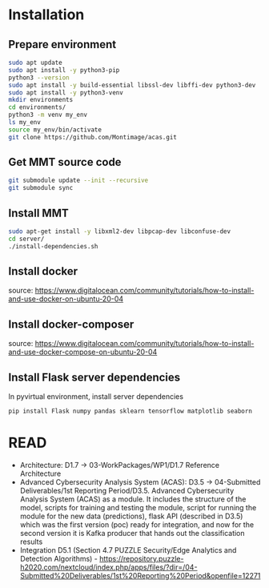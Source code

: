 # Installation

## Prepare environment

```sh
sudo apt update
sudo apt install -y python3-pip
python3 --version
sudo apt install -y build-essential libssl-dev libffi-dev python3-dev
sudo apt install -y python3-venv
mkdir environments
cd environments/
python3 -m venv my_env
ls my_env
source my_env/bin/activate
git clone https://github.com/Montimage/acas.git
```

## Get MMT source code
```sh
git submodule update --init --recursive
git submodule sync
```

## Install MMT

```sh
sudo apt-get install -y libxml2-dev libpcap-dev libconfuse-dev
cd server/
./install-dependencies.sh
```

## Install docker

source: https://www.digitalocean.com/community/tutorials/how-to-install-and-use-docker-on-ubuntu-20-04

## Install docker-composer
source: https://www.digitalocean.com/community/tutorials/how-to-install-and-use-docker-compose-on-ubuntu-20-04

## Install Flask server dependencies
In pyvirtual environment, install server dependencies
```
pip install Flask numpy pandas sklearn tensorflow matplotlib seaborn
```

# READ

- Architecture: D1.7 -> 03-WorkPackages/WP1/D1.7 Reference Architecture
- Advanced Cybersecurity Analysis System (ACAS): D3.5 -> 04-Submitted Deliverables/1st Reporting Period/D3.5. Advanced Cybersecurity Analysis System (ACAS) as a module. It includes the structure of the model, scripts for training and testing the module, script for running the module for the new data (predictions), flask API (described in D3.5) which was the first version (poc) ready for integration, and now for the second version it is Kafka producer that hands out the classification results
- Integration D5.1  (Section 4.7 PUZZLE Security/Edge Analytics and Detection Algorithms) - https://repository.puzzle-h2020.com/nextcloud/index.php/apps/files/?dir=/04-Submitted%20Deliverables/1st%20Reporting%20Period&openfile=12271
